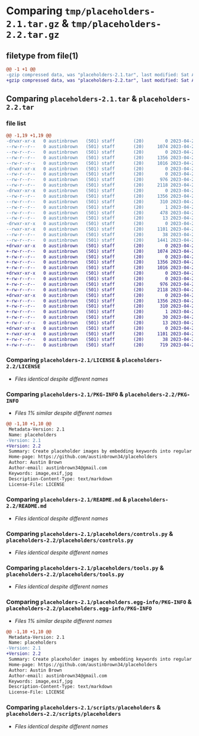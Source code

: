 # Comparing `tmp/placeholders-2.1.tar.gz` & `tmp/placeholders-2.2.tar.gz`

## filetype from file(1)

```diff
@@ -1 +1 @@
-gzip compressed data, was "placeholders-2.1.tar", last modified: Sat Apr 22 13:20:47 2023, max compression
+gzip compressed data, was "placeholders-2.2.tar", last modified: Sat Apr 22 13:40:30 2023, max compression
```

## Comparing `placeholders-2.1.tar` & `placeholders-2.2.tar`

### file list

```diff
@@ -1,19 +1,19 @@
-drwxr-xr-x   0 austinbrown   (501) staff       (20)        0 2023-04-22 13:20:47.711733 placeholders-2.1/
--rw-r--r--   0 austinbrown   (501) staff       (20)     1074 2023-04-22 12:00:08.000000 placeholders-2.1/LICENSE
--rw-r--r--   0 austinbrown   (501) staff       (20)        0 2023-04-22 12:00:25.000000 placeholders-2.1/MANIFEST.in
--rw-r--r--   0 austinbrown   (501) staff       (20)     1356 2023-04-22 13:20:47.711383 placeholders-2.1/PKG-INFO
--rw-r--r--   0 austinbrown   (501) staff       (20)     1016 2023-04-22 12:59:04.000000 placeholders-2.1/README.md
-drwxr-xr-x   0 austinbrown   (501) staff       (20)        0 2023-04-22 13:20:47.701770 placeholders-2.1/placeholders/
--rw-r--r--   0 austinbrown   (501) staff       (20)        0 2023-04-22 11:33:55.000000 placeholders-2.1/placeholders/__init__.py
--rw-r--r--   0 austinbrown   (501) staff       (20)      976 2023-04-22 13:03:08.000000 placeholders-2.1/placeholders/controls.py
--rw-r--r--   0 austinbrown   (501) staff       (20)     2118 2023-04-22 11:45:07.000000 placeholders-2.1/placeholders/tools.py
-drwxr-xr-x   0 austinbrown   (501) staff       (20)        0 2023-04-22 13:20:47.703812 placeholders-2.1/placeholders.egg-info/
--rw-r--r--   0 austinbrown   (501) staff       (20)     1356 2023-04-22 13:20:47.000000 placeholders-2.1/placeholders.egg-info/PKG-INFO
--rw-r--r--   0 austinbrown   (501) staff       (20)      310 2023-04-22 13:20:47.000000 placeholders-2.1/placeholders.egg-info/SOURCES.txt
--rw-r--r--   0 austinbrown   (501) staff       (20)        1 2023-04-22 13:20:47.000000 placeholders-2.1/placeholders.egg-info/dependency_links.txt
--rw-r--r--   0 austinbrown   (501) staff       (20)      478 2023-04-22 13:20:47.000000 placeholders-2.1/placeholders.egg-info/requires.txt
--rw-r--r--   0 austinbrown   (501) staff       (20)       13 2023-04-22 13:20:47.000000 placeholders-2.1/placeholders.egg-info/top_level.txt
-drwxr-xr-x   0 austinbrown   (501) staff       (20)        0 2023-04-22 13:20:47.704090 placeholders-2.1/scripts/
--rwxr-xr-x   0 austinbrown   (501) staff       (20)     1101 2023-04-22 13:00:19.000000 placeholders-2.1/scripts/placeholders
--rw-r--r--   0 austinbrown   (501) staff       (20)       38 2023-04-22 13:20:47.711813 placeholders-2.1/setup.cfg
--rw-r--r--   0 austinbrown   (501) staff       (20)     1441 2023-04-22 13:20:25.000000 placeholders-2.1/setup.py
+drwxr-xr-x   0 austinbrown   (501) staff       (20)        0 2023-04-22 13:40:30.920204 placeholders-2.2/
+-rw-r--r--   0 austinbrown   (501) staff       (20)     1074 2023-04-22 12:00:08.000000 placeholders-2.2/LICENSE
+-rw-r--r--   0 austinbrown   (501) staff       (20)        0 2023-04-22 12:00:25.000000 placeholders-2.2/MANIFEST.in
+-rw-r--r--   0 austinbrown   (501) staff       (20)     1356 2023-04-22 13:40:30.920061 placeholders-2.2/PKG-INFO
+-rw-r--r--   0 austinbrown   (501) staff       (20)     1016 2023-04-22 12:59:04.000000 placeholders-2.2/README.md
+drwxr-xr-x   0 austinbrown   (501) staff       (20)        0 2023-04-22 13:40:30.918686 placeholders-2.2/placeholders/
+-rw-r--r--   0 austinbrown   (501) staff       (20)        0 2023-04-22 11:33:55.000000 placeholders-2.2/placeholders/__init__.py
+-rw-r--r--   0 austinbrown   (501) staff       (20)      976 2023-04-22 13:03:08.000000 placeholders-2.2/placeholders/controls.py
+-rw-r--r--   0 austinbrown   (501) staff       (20)     2118 2023-04-22 11:45:07.000000 placeholders-2.2/placeholders/tools.py
+drwxr-xr-x   0 austinbrown   (501) staff       (20)        0 2023-04-22 13:40:30.919525 placeholders-2.2/placeholders.egg-info/
+-rw-r--r--   0 austinbrown   (501) staff       (20)     1356 2023-04-22 13:40:30.000000 placeholders-2.2/placeholders.egg-info/PKG-INFO
+-rw-r--r--   0 austinbrown   (501) staff       (20)      310 2023-04-22 13:40:30.000000 placeholders-2.2/placeholders.egg-info/SOURCES.txt
+-rw-r--r--   0 austinbrown   (501) staff       (20)        1 2023-04-22 13:40:30.000000 placeholders-2.2/placeholders.egg-info/dependency_links.txt
+-rw-r--r--   0 austinbrown   (501) staff       (20)       30 2023-04-22 13:40:30.000000 placeholders-2.2/placeholders.egg-info/requires.txt
+-rw-r--r--   0 austinbrown   (501) staff       (20)       13 2023-04-22 13:40:30.000000 placeholders-2.2/placeholders.egg-info/top_level.txt
+drwxr-xr-x   0 austinbrown   (501) staff       (20)        0 2023-04-22 13:40:30.919648 placeholders-2.2/scripts/
+-rwxr-xr-x   0 austinbrown   (501) staff       (20)     1101 2023-04-22 13:00:19.000000 placeholders-2.2/scripts/placeholders
+-rw-r--r--   0 austinbrown   (501) staff       (20)       38 2023-04-22 13:40:30.920247 placeholders-2.2/setup.cfg
+-rw-r--r--   0 austinbrown   (501) staff       (20)      719 2023-04-22 13:38:59.000000 placeholders-2.2/setup.py
```

### Comparing `placeholders-2.1/LICENSE` & `placeholders-2.2/LICENSE`

 * *Files identical despite different names*

### Comparing `placeholders-2.1/PKG-INFO` & `placeholders-2.2/PKG-INFO`

 * *Files 1% similar despite different names*

```diff
@@ -1,10 +1,10 @@
 Metadata-Version: 2.1
 Name: placeholders
-Version: 2.1
+Version: 2.2
 Summary: Create placeholder images by embedding keywords into regular jpg images.
 Home-page: https://github.com/austinbrown34/placeholders
 Author: Austin Brown
 Author-email: austinbrown34@gmail.com
 Keywords: image,exif,jpg
 Description-Content-Type: text/markdown
 License-File: LICENSE
```

### Comparing `placeholders-2.1/README.md` & `placeholders-2.2/README.md`

 * *Files identical despite different names*

### Comparing `placeholders-2.1/placeholders/controls.py` & `placeholders-2.2/placeholders/controls.py`

 * *Files identical despite different names*

### Comparing `placeholders-2.1/placeholders/tools.py` & `placeholders-2.2/placeholders/tools.py`

 * *Files identical despite different names*

### Comparing `placeholders-2.1/placeholders.egg-info/PKG-INFO` & `placeholders-2.2/placeholders.egg-info/PKG-INFO`

 * *Files 1% similar despite different names*

```diff
@@ -1,10 +1,10 @@
 Metadata-Version: 2.1
 Name: placeholders
-Version: 2.1
+Version: 2.2
 Summary: Create placeholder images by embedding keywords into regular jpg images.
 Home-page: https://github.com/austinbrown34/placeholders
 Author: Austin Brown
 Author-email: austinbrown34@gmail.com
 Keywords: image,exif,jpg
 Description-Content-Type: text/markdown
 License-File: LICENSE
```

### Comparing `placeholders-2.1/scripts/placeholders` & `placeholders-2.2/scripts/placeholders`

 * *Files identical despite different names*

